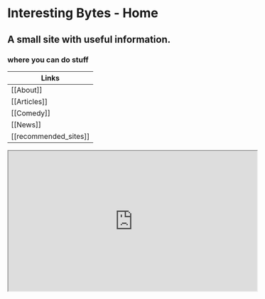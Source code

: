 
# Interesting Bytes - Home

## A small site with useful information.
### where you can do stuff



| Links |
|--|
| [[About]] |
| [[Articles]] |
| [[Comedy]] |
| [[News]] |
| [[recommended_sites]] |


<div class="video-container-16by9"><iframe width="560" height="315" src="https://www.youtube.com/watch?v=YKfNOAP9H4E"></iframe></div>






